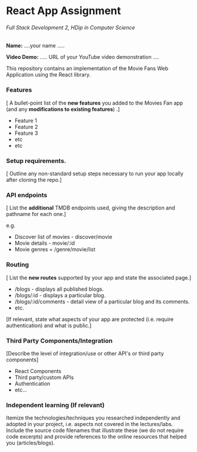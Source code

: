 # React App Assignment

###### Full Stack Development 2, HDip in Computer Science

__Name:__ ....your name .....

__Video Demo:__ ..... URL of your YouTube video demonstration ....

This repository contains an implementation of the Movie Fans Web Application using the React library. 

### Features
[ A bullet-point list of the __new features__ you added to the Movies Fan app (and any **modifications to existing features**) .]

+ Feature 1
+ Feature 2
+ Feature 3
+ etc
+ etc

### Setup requirements.

[ Outline any non-standard setup steps necessary to run your app locally after cloning the repo.]

### API endpoints

[ List the __additional__ TMDB endpoints used, giving the description and pathname for each one.] 

e.g.
+ Discover list of movies - discover/movie
+ Movie details - movie/:id
+ Movie genres = /genre/movie/list

### Routing

[ List the __new routes__ supported by your app and state the associated page.]

+ /blogs - displays all published blogs.
+ /blogs/:id - displays a particular blog.
+ /blogs/:id/comments - detail view of a particular blog and its comments.
+ etc.

[If relevant, state what aspects of your app are protected (i.e. require authentication) and what is public.]

### Third Party Components/Integration

[Describe the level of  integration/use or other API's or third party components]

+ React Components
+ Third party/custom APIs
+ Authentication
+ etc...

### Independent learning (If relevant)

Itemize the technologies/techniques you researched independently and adopted in your project, 
i.e. aspects not covered in the lectures/labs. Include the source code filenames that illustrate these 
(we do not require code excerpts) and provide references to the online resources that helped you (articles/blogs).